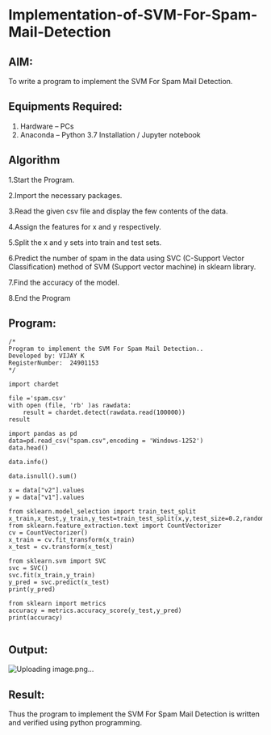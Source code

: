 # Implementation-of-SVM-For-Spam-Mail-Detection

## AIM:
To write a program to implement the SVM For Spam Mail Detection.

## Equipments Required:
1. Hardware – PCs
2. Anaconda – Python 3.7 Installation / Jupyter notebook

## Algorithm
1.Start the Program.

2.Import the necessary packages.

3.Read the given csv file and display the few contents of the data.

4.Assign the features for x and y respectively.

5.Split the x and y sets into train and test sets.

6.Predict the number of spam in the data using SVC (C-Support Vector Classification) method of SVM (Support vector machine) in sklearn library.

7.Find the accuracy of the model.

8.End the Program
## Program:
```
/*
Program to implement the SVM For Spam Mail Detection..
Developed by: VIJAY K
RegisterNumber:  24901153
*/

import chardet

file ='spam.csv'
with open (file, 'rb' )as rawdata:
    result = chardet.detect(rawdata.read(100000))
result

import pandas as pd
data=pd.read_csv("spam.csv",encoding = 'Windows-1252')
data.head()

data.info()

data.isnull().sum()

x = data["v2"].values
y = data["v1"].values

from sklearn.model_selection import train_test_split
x_train,x_test,y_train,y_test=train_test_split(x,y,test_size=0.2,random_state=100)
from sklearn.feature_extraction.text import CountVectorizer
cv = CountVectorizer()
x_train = cv.fit_transform(x_train)
x_test = cv.transform(x_test)

from sklearn.svm import SVC
svc = SVC()
svc.fit(x_train,y_train)
y_pred = svc.predict(x_test)
print(y_pred)

from sklearn import metrics 
accuracy = metrics.accuracy_score(y_test,y_pred)
print(accuracy)


```

## Output:
![Uploading image.png…]()

## Result:
Thus the program to implement the SVM For Spam Mail Detection is written and verified using python programming.
